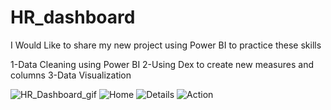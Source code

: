 # HR_dashboard

I Would Like to share my new project using Power BI to practice these skills

1-Data Cleaning using Power BI
2-Using Dex to create new measures and columns
3-Data Visualization

![HR_Dashboard_gif](https://user-images.githubusercontent.com/111077052/187294902-dc8517da-4fbb-4e56-aa55-9bf05893eb4e.gif)
![Home](https://user-images.githubusercontent.com/111077052/187295128-82759739-1dbc-467f-bade-f2e1b6370543.png)
![Details](https://user-images.githubusercontent.com/111077052/187295153-9f76ce0f-1814-4b64-876e-7da95be155a6.png)
![Action](https://user-images.githubusercontent.com/111077052/187295174-5861b6b5-dc2c-4457-a405-6837b72b3af2.png)

